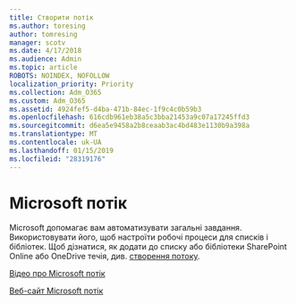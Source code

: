 ```yaml
---
title: Створити потік
ms.author: toresing
author: tomresing
manager: scotv
ms.date: 4/17/2018
ms.audience: Admin
ms.topic: article
ROBOTS: NOINDEX, NOFOLLOW
localization_priority: Priority
ms.collection: Adm_O365
ms.custom: Adm_O365
ms.assetid: 4924fef5-d4ba-471b-84ec-1f9c4c0b59b3
ms.openlocfilehash: 616cdb961eb38a5c3bba21453a9c07a17245ffd3
ms.sourcegitcommit: d6ea5e9458a2b8ceaab3ac4bd483e1130b9a398a
ms.translationtype: MT
ms.contentlocale: uk-UA
ms.lasthandoff: 01/15/2019
ms.locfileid: "28319176"
---
```

# <a name="microsoft-flow"></a>Microsoft потік

Microsoft допомагає вам автоматизувати загальні завдання. Використовувати його, щоб настроїти робочі процеси для списків і бібліотек. Щоб дізнатися, як додати до списку або бібліотеки SharePoint Online або OneDrive течія, див. [створення потоку](https://go.microsoft.com/fwlink/?linkid=869408).
  
[Відео про Microsoft потік](https://go.microsoft.com/fwlink/?linkid=864641)
  
[Веб-сайт Microsoft потік](https://go.microsoft.com/fwlink/?linkid=864642)
  

